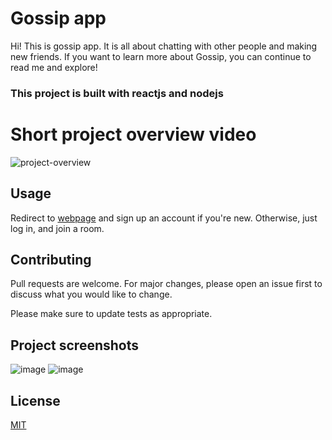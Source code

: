 
# Gossip app

Hi! This is gossip app. It is all about chatting with other people and making new friends. If you want to learn more about Gossip, you can continue to read me and explore!
### This project is built with reactjs and nodejs

# Short project overview video
![project-overview](https://user-images.githubusercontent.com/51014333/125841615-5c279253-8193-4eb8-9c8d-c7a44c1056d6.gif)


## Usage
Redirect to [webpage](https://live-chat-client.vercel.app/home) and sign up an account if you're new. Otherwise, just log in, and join a room. 

## Contributing
Pull requests are welcome. For major changes, please open an issue first to discuss what you would like to change.

Please make sure to update tests as appropriate.

## Project screenshots
![image](https://user-images.githubusercontent.com/51014333/125841998-265145a1-5cba-4a59-8ee9-dc9b61f485d0.png)
![image](https://user-images.githubusercontent.com/51014333/125841960-aba445a8-dda7-4288-8939-71e9955389cf.png)


## License
[MIT](https://choosealicense.com/licenses/mit/)
